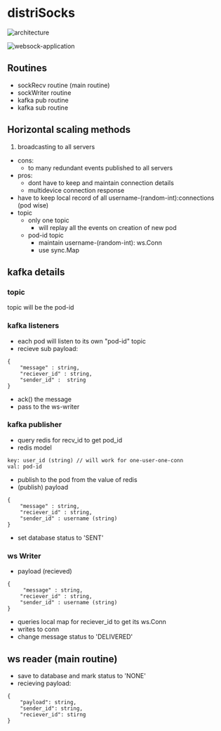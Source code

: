 # distriSocks

![architecture](https://firebasestorage.googleapis.com/v0/b/portfolio-a186e.appspot.com/o/DistriSock.drawio.png?alt=media&token=41df7dcf-b440-48b4-b3eb-04b96407019a)

![websock-application](https://firebasestorage.googleapis.com/v0/b/portfolio-a186e.appspot.com/o/DistriSock-low%20level%20design.drawio.png?alt=media&token=8d170849-1744-490e-8146-a458198e71d9)

## Routines
- sockRecv routine (main routine)
- sockWriter routine
- kafka pub routine
- kafka sub routine

## Horizontal scaling methods
1. broadcasting to all servers
- cons:
    - to many redundant events published to all servers 
- pros:
    - dont have to keep and maintain connection details
    - multidevice connection response
- have to keep local record of all username-(random-int):connections (pod wise)
- topic
    -   only one topic
        - will replay all the events on creation of new pod
    - pod-id topic 
        - maintain username-(random-int): ws.Conn
        - use sync.Map


## kafka details
### topic
topic will be the pod-id

### kafka listeners
- each pod will listen to its own "pod-id" topic
- recieve sub payload:
```
{
    "message" : string,
    "reciever_id" : string,
    "sender_id" :  string
}
```
- ack() the message
- pass to the ws-writer

### kafka publisher
- query redis for recv_id to get pod_id
- redis model

```
key: user_id (string) // will work for one-user-one-conn
val: pod-id
```

- publish to the pod from the value of redis
- (publish) payload
```
{
    "message" : string,
    "reciever_id" : string,
    "sender_id" : username (string)
}
```
- set database status to 'SENT'

### ws Writer
- payload (recieved)
```
{
     "message" : string,
    "reciever_id" : string,
    "sender_id" : username (string)
}
```
- queries local map for reciever_id to get its ws.Conn
- writes to conn
- change message status to 'DELIVERED'

## ws reader (main routine)
- save to database and mark status to 'NONE'
- recieving payload:
```
{
    "payload": string,
    "sender_id": string,
    "reciever_id": stirng
}
```
